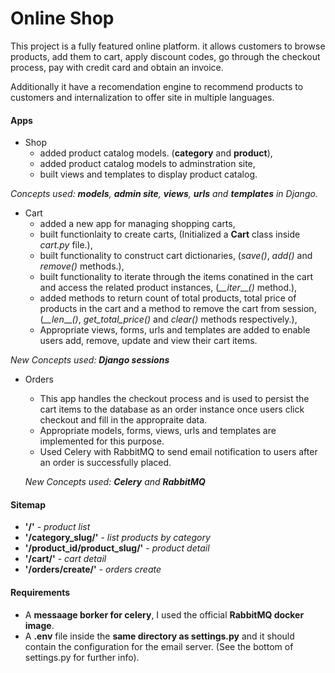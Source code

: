 # Online Shop

This project is a fully featured online platform. it allows customers to browse products, add them to cart, apply discount codes, go through the checkout process, pay with credit card and obtain an invoice.

Additionally it have a recomendation engine to recommend products to customers and internalization to offer site in multiple languages.

#### Apps

- Shop
  - added product catalog models. (**category** and **product**),
  - added product catalog models to adminstration site,
  - built views and templates to display product catalog.

*Concepts used: **models**, **admin site**, **views**, **urls** and **templates** in Django.*

- Cart
  - added a new app for managing shopping carts,
  - built functionlaity to create carts, (Initialized a **Cart** class inside *cart.py* file.),
  - built functionality to construct cart dictionaries, (*save()*, *add()* and *remove()* methods.),
  - built functionality to iterate through the items conatined in the cart and access the related product instances, (*__iter*__*()* method.),
  - added methods to return count of total products, total price of products in the cart and a method to remove the cart from session, (*__len*__*()*, *get_total_price()* and *clear()* methods respectively.),
  - Appropriate views, forms, urls and templates are added to enable users add, remove, update and view their cart items.

*New Concepts used: **Django sessions***

- Orders
  - This app handles the checkout process and is used to persist the cart items to the database as an order instance once users click checkout and fill in the appropraite data.
  - Appropriate models, forms, views, urls and templates are implemented for this purpose.
  - Used Celery with RabbitMQ to send email notification to users after an order is successfully placed.

  *New Concepts used: **Celery** and **RabbitMQ***


#### Sitemap

- **'/'** - *product list*
- **'/category_slug/'** - *list products by category*
- **'/product_id/product_slug/'** - *product detail*
- **'/cart/'** - *cart detail*
- **'/orders/create/'** - *orders create*

#### Requirements

- A **messaage borker for celery**, I used the official **RabbitMQ docker image**.
- A **.env** file inside the **same directory as settings.py** and it should contain the configuration for the email server. (See the bottom of settings.py for further info).